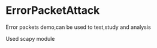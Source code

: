 ErrorPacketAttack
=================

Error packets demo,can be used to test,study and analysis

Used scapy module
